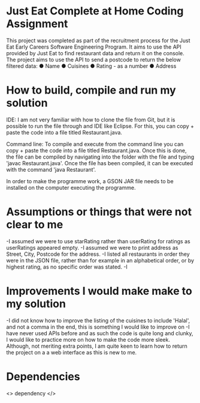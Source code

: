 # Just Eat Complete at Home Coding Assignment

This project was completed as part of the recruitment process for the Just Eat Early Careers Software Engineering Program. It aims to use the API provided by Just Eat to find restaurant data and return it on the console. The project aims to use the API to send a postcode to return the below filtered data:
● Name
● Cuisines
● Rating - as a number
● Address


# How to build, compile and run my solution 
IDE: I am not very familiar with how to clone the file from Git, but it is possible to run the file through and IDE like Eclipse. For this, you can copy + paste the code into a file titled Restaurant.java. 

Command line: To compile and execute from the command line you can copy + paste the code into a file titled Restaurant.java. Once this is done, the file can be compiled by navigating into the folder with the file and typing 'javac Restaurant.java'. Once the file has been compiled, it can be executed with the command 'java Restaurant'.

In order to make the programme work, a GSON JAR file needs to be installed on the computer executing the programme.

# Assumptions or things that were not clear to me
 
-I assumed we were to use starRating rather than userRating for ratings as userRatings appeared empty.
-I assumed we were to print address as Street, City, Postcode for the address.
-I listed all restaurants in order they were in the JSON file, rather than for example in an alphabetical order, or by highest rating, as no specific order was stated.
-I 

# Improvements I would make make to my solution
-I did not know how to improve the listing of the cuisines to include 'Halal', and not a comma in the end, this is something I would like to improve on
-I have never used APIs before and as such the code is quite long and clunky, I would like to practice more on how to make the code more sleek.
Although, not meriting extra points, I am quite keen to learn how to return the project on a a web interface as this is new to me. 

# Dependencies
<> dependency </>
